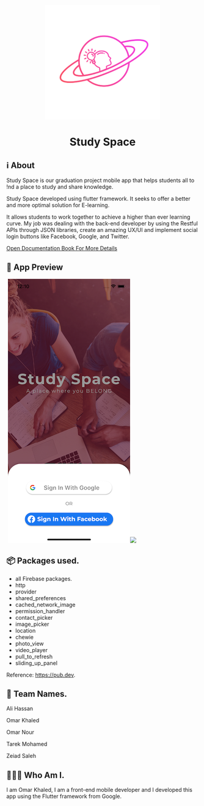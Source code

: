 <p align="center">
  <img src="assets/logo.png" width="300" height="300">
</p>
<h1 align="center">Study Space</h1>

<h2 align="left">ℹ️ About</h2>

Study Space is our graduation project mobile app that helps students all to !nd a place to study and share knowledge.

Study Space developed using flutter framework. It seeks to offer a better and
 more optimal solution for E-learning.

It allows students to work together to achieve a higher than ever learning curve.
 My job was dealing with the back-end developer by using the Restful APIs through JSON libraries, create an amazing UX/UI and implement social login buttons like Facebook, Google, and Twitter.

[Open Documentation Book For More Details](./graduation_project_book.pdf)



<h2 align="left">📱 App Preview</h2>



​                                                                       ![](assets/screen1.png)![](assets/preview.gif)







## 📦 Packages used.

- all Firebase packages.
- http
- provider
- shared_preferences
- cached_network_image
- permission_handler
- contact_picker
- image_picker
- location
- chewie
- photo_view
- video_player
- pull_to_refresh
- sliding_up_panel

Reference: https://pub.dev.



## 🤝 Team Names.

Ali Hassan

Omar Khaled

Omar Nour

Tarek Mohamed

Zeiad Saleh



## 👨🏽‍💻 Who Am I.

I am Omar Khaled, I am a front-end mobile developer and I developed this app using the Flutter framework from Google.

